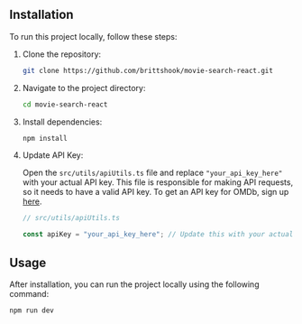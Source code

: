 ## Installation

To run this project locally, follow these steps:

1. Clone the repository:

   ```bash
   git clone https://github.com/brittshook/movie-search-react.git
   ```

2. Navigate to the project directory:

   ```bash
   cd movie-search-react
   ```

3. Install dependencies:

   ```bash
   npm install
   ```

4. Update API Key:

   Open the `src/utils/apiUtils.ts` file and replace `"your_api_key_here"` with your actual API key. This file is responsible for making API requests, so it needs to have a valid API key. To get an API key for OMDb, sign up [here](https://www.omdbapi.com/apikey.aspx).

   ```typescript
   // src/utils/apiUtils.ts

   const apiKey = "your_api_key_here"; // Update this with your actual API key
   ```

## Usage

After installation, you can run the project locally using the following command:

```bash
npm run dev
```
